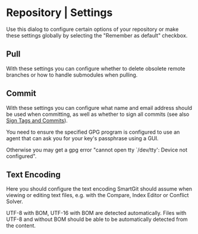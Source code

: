 # Repository \| Settings

Use this dialog to configure certain options of your repository or make
these settings globally by selecting the "Remember as default" checkbox.

## Pull

With these settings you can configure whether to delete obsolete remote
branches or how to handle submodules when pulling.

## Commit

With these settings you can configure what name and email address should
be used when committing, as well as whether to sign all commits (see
also [Sign Tags and Commits](Sign-Tags-and-Commits.md)).



You need to ensure the specified GPG program is configured to use an
agent that can ask you for your key's passphrase using a GUI.

Otherwise you may get a gpg error "cannot open tty \`/dev/tty': Device
not configured".



## Text Encoding

Here you should configure the text encoding SmartGit should assume when
viewing or editing text files, e.g. with the Compare, Index Editor or
Conflict Solver.

UTF-8 with BOM, UTF-16 with BOM are detected automatically. Files with
UTF-8 and without BOM should be able to be automatically detected from
the content.
